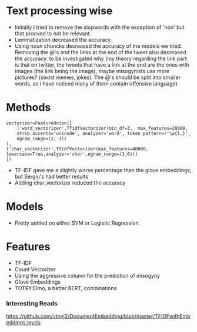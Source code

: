 # Text processing wise
* Initially I tried to remove the stopwords with the exception of 'non' but that prooved to not be relevant.
* Lemmatization decreased the accuracy.  
* Using noun chuncks decreased the accuracy of the models we tried. Removing the @'s and the links at the end of the tweet also decreased the accuracy. to be investigated why 
 (my theory regarding the link part is that on twitter, the tweets that have a link at the end are the ones with images (the link being the image), maybe misogynists use more pictures? (sexist memes, jokes). The @'s should be split into smaller words, as i have noticed many of them contain offensive language)



# Methods

```
vectorizer=FeatureUnion([
    ('word_vectorizer',TfidfVectorizer(min_df=3,  max_features=20000, 
    strip_accents='unicode', analyzer='word', token_pattern=r'\w{1,}',
    ngram_range=(2, 3))
),
('char_vectorizer',TfidfVectorizer(max_features=40000, lowercase=True,analyzer='char',ngram_range=(3,6)))
])
```
* TF-IDF gave me a slightly worse percentage than the glove embeddings, but Sergiu's had better results
* Adding char_vectorizer reduced the accuracy


# Models
* Pretty settled on either SVM or Logistic Regression

# Features
* TF-IDF
* Count Vectorizer
* Using the aggressive column for the prediction of misogyny
* Glove Embeddings
* TOTRY:Elmo, a better BERT, combinations
### Interesting Reads

https://github.com/ytnvj2/DocumentEmbedding/blob/master/TFIDFwithEmbeddings.ipynb 


